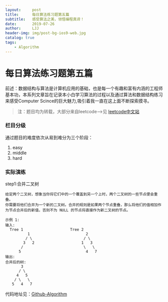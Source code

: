 ```yaml
---
layout:     post
title:      每日算法练习题第五篇
subtitle:   感受算法之美，领悟编程真谛！
date:       2019-07-26
author:     LJJ
header-img: img/post-bg-ios9-web.jpg
catalog: true
tags:
    - Algorithm
---
```


# 每日算法练习题第五篇

前述：数据结构与算法是计算机应用的基础，也是每一个有趣和富有内涵的工程师基本功，本系列文章旨在记录本小白学习算法的过程以及通过算法和数据结构练习来感受Computer Scince的巨大魅力,吸引着我一直在这上面不断探索摸寻。

> 注：题目均为转载，大部分来自leetcode-->见 [leetcode中文站](https://leetcode-cn.com/problemset/algorithms/)

### 栏目分级
通过题目的难度依次从易到难分为三个阶段：
1. easy
2. middle
3. hard

### 实际演练

step1:合并二叉树

    给定两个二叉树，想象当你将它们中的一个覆盖到另一个上时，两个二叉树的一些节点便会重叠。
    你需要将他们合并为一个新的二叉树。合并的规则是如果两个节点重叠，那么将他们的值相加作为节点合并后的新值，否则不为 NULL 的节点将直接作为新二叉树的节点。

    示例 1:
    输入: 
      Tree 1                     Tree 2                  
              1                         2                             
             / \                       / \                            
            3   2                     1   3                        
           /                           \   \                      
          5                             4   7                  
    输出: 
    合并后的树:
           3
          / \
         4   5
        / \   \ 
       5   4   7






代码地址见：[Github-Algorithm](https://github.com/knight-peanut/Algorithm-Exercise/tree/master/easy)
